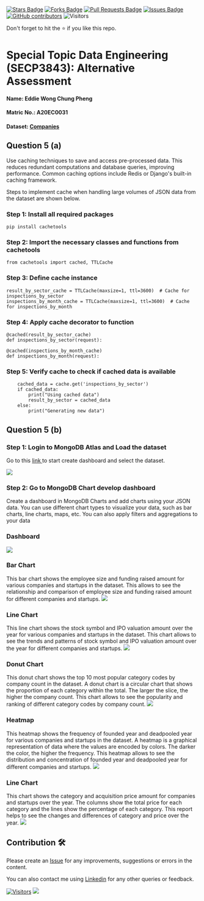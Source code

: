 <a href="https://github.com/drshahizan/SECP3843/stargazers"><img src="https://img.shields.io/github/stars/drshahizan/SECP3843" alt="Stars Badge"/></a>
<a href="https://github.com/drshahizan/SECP3843/network/members"><img src="https://img.shields.io/github/forks/drshahizan/SECP3843" alt="Forks Badge"/></a>
<a href="https://github.com/drshahizan/SECP3843/pulls"><img src="https://img.shields.io/github/issues-pr/drshahizan/SECP3843" alt="Pull Requests Badge"/></a>
<a href="https://github.com/drshahizan/SECP3843/issues"><img src="https://img.shields.io/github/issues/drshahizan/SECP3843" alt="Issues Badge"/></a>
<a href="https://github.com/drshahizan/SECP3843/graphs/contributors"><img alt="GitHub contributors" src="https://img.shields.io/github/contributors/drshahizan/SECP3843?color=2b9348"></a>
![Visitors](https://api.visitorbadge.io/api/visitors?path=https%3A%2F%2Fgithub.com%2Fdrshahizan%2FSECP3843&labelColor=%23d9e3f0&countColor=%23697689&style=flat)


Don't forget to hit the :star: if you like this repo.

# Special Topic Data Engineering (SECP3843): Alternative Assessment

#### Name: Eddie Wong Chung Pheng
#### Matric No.: A20EC0031
#### Dataset: <a href="https://github.com/drshahizan/dataset/tree/main/mongodb/04-companies" >Companies</a>

## Question 5 (a)
Use caching techniques to save and access pre-processed data. This reduces redundant computations and database queries, improving performance. Common caching options include Redis or Django's built-in caching framework.

Steps to implement cache when handling large volumes of JSON data from the dataset are shown below.

### Step 1:  Install all required packages
```
pip install cachetools
```

### Step 2: Import the necessary classes and functions from cachetools
```
from cachetools import cached, TTLCache
```

### Step 3: Define cache instance
```
result_by_sector_cache = TTLCache(maxsize=1, ttl=3600)  # Cache for inspections_by_sector
inspections_by_month_cache = TTLCache(maxsize=1, ttl=3600)  # Cache for inspections_by_month
```

### Step 4: Apply cache decorator to function
```
@cached(result_by_sector_cache)
def inspections_by_sector(request):
    
@cached(inspections_by_month_cache)
def inspections_by_month(request):
```

### Step 5: Verify cache to check if cached data is available
```
    cached_data = cache.get('inspections_by_sector')
    if cached_data:
        print("Using cached data")
        result_by_sector = cached_data
    else:
        print("Generating new data")
```

## Question 5 (b)
### Step 1: Login to MongoDB Atlas and Load the dataset
Go to this <a href="https://charts.mongodb.com/"> link </a> to start create dashboard and select the dataset.

<img  src="./images/data.png"></img>

### Step 2: Go to MongoDB Chart develop dashboard
Create a dashboard in MongoDB Charts and add charts using your JSON data. You can use different chart types to visualize your data, such as bar charts, line charts, maps, etc. You can also apply filters and aggregations to your data

### Dashboard
<img  src="./images/dashboard.png"></img>

### Bar Chart
This bar chart shows the employee size and funding raised amount for various companies and startups in the dataset. This allows to see the relationship and comparison of employee size and funding raised amount for different companies and startups.
<img  src="./images/1.png"></img>

### Line Chart
This line chart shows the stock symbol and IPO valuation amount over the year for various companies and startups in the dataset. This chart allows to see the trends and patterns of stock symbol and IPO valuation amount over the year for different companies and startups.
<img  src="./images/3.png"></img>

### Donut Chart
This donut chart shows the top 10 most popular category codes by company count in the dataset. A donut chart is a circular chart that shows the proportion of each category within the total. The larger the slice, the higher the company count. This chart allows to see the popularity and ranking of different category codes by company count.
<img  src="./images/2.png"></img>

### Heatmap
This heatmap shows the frequency of founded year and deadpooled year for various companies and startups in the dataset. A heatmap is a graphical representation of data where the values are encoded by colors. The darker the color, the higher the frequency. This heatmap allows to see the distribution and concentration of founded year and deadpooled year for different companies and startups. 
<img  src="./images/5.png"></img>

### Line Chart
This chart shows the category and acquisition price amount for companies and startups over the year. The columns show the total price for each category and the lines show the percentage of each category. This report helps to see the changes and differences of category and price over the year.
<img  src="./images/4.png"></img>

## Contribution 🛠️
Please create an [Issue](https://github.com/drshahizan/special-topic-data-engineering/issues) for any improvements, suggestions or errors in the content.

You can also contact me using [Linkedin](https://www.linkedin.com/in/drshahizan/) for any other queries or feedback.

[![Visitors](https://api.visitorbadge.io/api/visitors?path=https%3A%2F%2Fgithub.com%2Fdrshahizan&labelColor=%23697689&countColor=%23555555&style=plastic)](https://visitorbadge.io/status?path=https%3A%2F%2Fgithub.com%2Fdrshahizan)
![](https://hit.yhype.me/github/profile?user_id=81284918)




